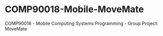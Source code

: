 # COMP90018-Mobile-MoveMate
COMP90018 - Mobile Computing Systems Programming - Group Project: MoveMate
